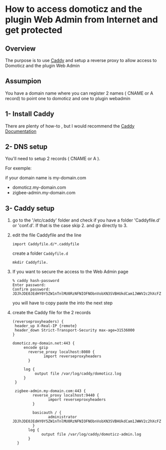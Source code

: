 # How to access domoticz and the plugin Web Admin from Internet and get protected

## Overview

The purpose is to use [Caddy](https://caddyserver.com/docs/) and setup a reverse proxy to allow access to Domoticz and the plugin Web Admin

## Assumpion

You have a domain name where you can register 2 names ( CNAME or A record) to point one to domoticz and one to plugin webadmin

## 1- Install Caddy

There are plenty of how-to , but I would recommend the [Caddy Documentation](https://caddyserver.com/docs/install#debian-ubuntu-raspbian)

## 2- DNS setup

You'll need to setup 2 records ( CNAME or A ).

For exemple:

if your domain name is my-domain.com

* domoticz.my-domain.com
* zigbee-admin.my-domain.com

## 3- Caddy setup

1. go to the '/etc/caddy' folder and check if you have a folder 'Caddyfile.d' or 'conf.d'. If that is the case skip 2. and go directly to 3.
2. edit the file Caddyfile and the line
   ```
   import Caddyfile.d/*.caddyfile
   ```
   
   create a folder `Caddyfile.d`
   ```
   mkdir Caddyfile.
   ```

3. If you want to secure the access to the Web Admin page

   ```
   % caddy hash-password
   Enter password:
   Confirm password:
   JDJhJDE0JEdHY0Y5ZW1nTnlMU0RzNFNIOFNObnVobXN3SVBHUkdCam1JWWV2c2hXcFZSd3AwZ2JWOHdl
   ```
   you will have to copy paste the <hash password> into the next step
  
5. create the Caddy file for the 2 records

   ```
   (reverseproxyheaders) {
    header_up X-Real-IP {remote}
    header_down Strict-Transport-Security max-age=31536000
   }

   domoticz.my-domain.net:443 {
        encode gzip
	      reverse_proxy localhost:8080 {
		         import reverseproxyheaders
	      }

        log {
             output file /var/log/caddy/domoticz.log
        }
    }

    zigbee-admin.my-domain.com:443 {
	        reverse_proxy localhost:9440 {
		           import reverseproxyheaders
	        }

	        basicauth / {
		           administrator JDJhJDE0JEdHY0Y5ZW1nTnlMU0RzNFNIOFNObnVobXN3SVBHUkdCam1JWWV2c2hXcFZSd3AwZ2JWOHdl
	        }
          log {
                output file /var/log/caddy/domoticz-admin.log
          }
     }
     ```
